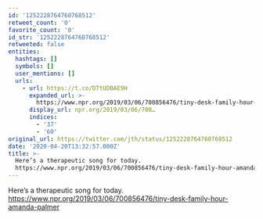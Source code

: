 ```yaml
---
id: '1252228764760768512'
retweet_count: '0'
favorite_count: '0'
id_str: '1252228764760768512'
retweeted: false
entities:
  hashtags: []
  symbols: []
  user_mentions: []
  urls:
    - url: https://t.co/DTtUDBAE9H
      expanded_url: >-
        https://www.npr.org/2019/03/06/700856476/tiny-desk-family-hour-amanda-palmer
      display_url: npr.org/2019/03/06/700…
      indices:
        - '37'
        - '60'
original_url: https://twitter.com/jth/status/1252228764760768512
date: '2020-04-20T13:32:57.000Z'
title: >-
  Here’s a therapeutic song for today.
  https://www.npr.org/2019/03/06/700856476/tiny-desk-family-hour-amanda-palmer
---
```


Here’s a therapeutic song for today. https://www.npr.org/2019/03/06/700856476/tiny-desk-family-hour-amanda-palmer